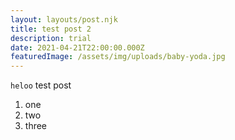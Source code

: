 ```yaml
---
layout: layouts/post.njk
title: test post 2
description: trial
date: 2021-04-21T22:00:00.000Z
featuredImage: /assets/img/uploads/baby-yoda.jpg
---
```

`heloo` test post

1. one
2. two
3. three